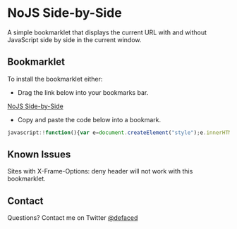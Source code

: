 # NoJS Side-by-Side

A simple bookmarklet that displays the current URL with and without JavaScript side by side in the current window.

## Bookmarklet

To install the bookmarklet either:
* Drag the link below into your bookmarks bar.

[NoJS Side-by-Side](javascript:void%20function(){javascript:!function(){var%20a=document.createElement(%22style%22);a.innerHTML=%22\n%20%20.side-by-side{\n%20%20%20%20position:absolute;\n%20%20%20%20top:0;\n%20%20%20%20width:%2050vw;\n%20%20%20%20height:100vh!important;\n%20%20%20%20z-index:999;\n%20%20}\n%20%20.side-by-side-nojs%20{\n%20%20%20%20left:50%;\n%20%20}\n%20%20.side-by-side-js%20{\n%20%20%20%20left:0;\n%20%20}\n%20%20.side-by-side-label%20{\n%20%20%20%20padding:%2010px;\n%20%20%20%20background-color:%20black;\n%20%20%20%20color:%20white;\n%20%20%20%20font-size:%2012px;\n%20%20%20%20position:%20absolute;\n%20%20%20%20z-index:%201000;\n%20%20%20%20margin:%2010px;\n%20%20%20%20opacity:%200.7;\n%20%20%20%20text-transform:%20uppercase;\n%20%20%20%20font-family:%20'Arial';\n%20%20%20%20pointer-events:%20none;\n%20%20}\n%20%20.no_js{\n%20%20%20%20left:50vw;\n%20%20}\n%20%20body{\n%20%20%20%20display:none!important;\n%20%20%20%20overflow:hidden!important;\n%20%20}\n%20%20%22,document.head.appendChild(a);var%20b=document.createElement(%22div%22);b.setAttribute(%22class%22,%22js%20side-by-side-label%22),b.innerText=%22JavaScript%20Enabled%22,document.body.insertAdjacentElement(%22afterend%22,b);var%20c=document.createElement(%22div%22);c.setAttribute(%22class%22,%22no_js%20side-by-side-label%22),c.innerText=%22JavaScript%20Disabled%22,document.body.insertAdjacentElement(%22afterend%22,c);var%20d=document.createElement(%22iframe%22);d.setAttribute(%22class%22,%22side-by-side-nojs%20side-by-side%22),d.src=window.location.href,d.frameBorder=0,d.sandbox=%22allow-forms%20allow-pointer-lock%20allow-popups%20allow-same-origin%20allow-top-navigation%22,document.body.insertAdjacentElement(%22afterend%22,d);var%20e=document.createElement(%22iframe%22);e.setAttribute(%22class%22,%22side-by-side-js%20side-by-side%22),e.src=window.location.href,e.frameBorder=0,document.body.insertAdjacentElement(%22afterend%22,e)}()}();)

* Copy and paste the code below into a bookmark.
```javascript
javascript:!function(){var e=document.createElement("style");e.innerHTML="\n  .side-by-side{\n    position:absolute;\n    top:0;\n    width: 50vw;\n    height:100vh!important;\n    z-index:999;\n  }\n  .side-by-side-nojs {\n    left:50%;\n  }\n  .side-by-side-js {\n    left:0;\n  }\n  .side-by-side-label {\n    padding: 10px;\n    background-color: black;\n    color: white;\n    font-size: 12px;\n    position: absolute;\n    z-index: 1000;\n    margin: 10px;\n    opacity: 0.7;\n    text-transform: uppercase;\n    font-family: 'Arial';\n    pointer-events: none;\n  }\n  .no_js{\n    left:50vw;\n  }\n  body{\n    display:none!important;\n    overflow:hidden!important;\n  }\n  ",document.head.appendChild(e);var n=document.createElement("div");n.setAttribute("class","js side-by-side-label"),n.innerText="JavaScript Enabled",document.body.insertAdjacentElement("afterend",n);var t=document.createElement("div");t.setAttribute("class","no_js side-by-side-label"),t.innerText="JavaScript Disabled",document.body.insertAdjacentElement("afterend",t);var i=document.createElement("iframe");i.setAttribute("class","side-by-side-nojs side-by-side"),i.src=window.location.href,i.frameBorder=0,i.sandbox="allow-forms allow-pointer-lock allow-popups allow-same-origin allow-top-navigation",document.body.insertAdjacentElement("afterend",i);var o=document.createElement("iframe");o.setAttribute("class","side-by-side-js side-by-side"),o.src=window.location.href,o.frameBorder=0,document.body.insertAdjacentElement("afterend",o)}();
```

## Known Issues

Sites with X-Frame-Options: deny header will not work with this bookmarklet.

## Contact

Questions? Contact me on Twitter [@defaced](https://www.twitter.com/defaced)
